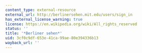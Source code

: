 ```yaml
---
content_type: external-resource
external_url: http://berlinersehen.mit.edu/users/sign_in
has_external_license_warning: true
license: https://en.wikipedia.org/wiki/All_rights_reserved
status: ''
title: '*Berliner sehen*'
uid: 3cf0c9df-653e-41ca-99ae-80e394336b13
wayback_url: ''
---
```

